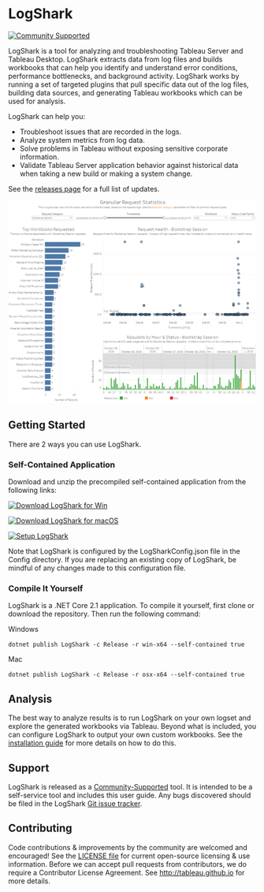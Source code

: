 # LogShark
[![Community Supported](https://img.shields.io/badge/Support%20Level-Community%20Supported-457387.svg)](https://www.tableau.com/support-levels-it-and-developer-tools)

LogShark is a tool for analyzing and troubleshooting Tableau Server and Tableau Desktop. LogShark extracts data from log files and builds workbooks that can help you identify and understand error conditions, performance bottlenecks, and background activity. LogShark works by running a set of targeted plugins that pull specific data out of the log files, building data sources, and generating Tableau workbooks which can be used for analysis.

LogShark can help you: 
  * Troubleshoot issues that are recorded in the logs. 
  * Analyze system metrics from log data. 
  * Solve problems in Tableau without exposing sensitive corporate information. 
  * Validate Tableau Server application behavior against historical data when taking a new build or making a system change.

See the [releases page](https://github.com/tableau/Logshark/releases/latest) for a full list of updates.
  
![Sample Apache Workbook Screenshot](/assets/screenshot.png)

## Getting Started

There are 2 ways you can use LogShark.

### Self-Contained Application

Download and unzip the precompiled self-contained application from the following links:

[![Download LogShark for Win](https://img.shields.io/badge/Download%20LogShark%20for%20Win-Version%204.1-blue.svg)](https://github.com/tableau/Logshark/releases/download/v4.1/LogShark.Win.4.1.1911.09672-public.zip)

[![Download LogShark for macOS](https://img.shields.io/badge/Download%20LogShark%20for%20macOS-Version%204.1-blue.svg)](https://github.com/tableau/Logshark/releases/download/v4.1/LogShark.Mac.4.1.1911.09672-public.zip)

[![Setup LogShark](https://img.shields.io/badge/Setup%20LogShark-Installation%20and%20User%20Guide-lightgrey.svg)](https://tableau.github.io/Logshark/)

Note that LogShark is configured by the LogSharkConfig.json file in the Config directory. If you are replacing an existing copy of LogShark, be mindful of any changes made to this configuration file.

### Compile It Yourself

LogShark is a .NET Core 2.1 application. To compile it yourself, first clone or download the repository. Then run the following command:

Windows
```
dotnet publish LogShark -c Release -r win-x64 --self-contained true 
```

Mac
```
dotnet publish LogShark -c Release -r osx-x64 --self-contained true 
```

## Analysis

The best way to analyze results is to run LogShark on your own logset and explore the generated workbooks via Tableau. Beyond what is included, you can configure LogShark to output your own custom workbooks. See the [installation guide](https://tableau.github.io/Logshark/) for more details on how to do this.


## Support

LogShark is released as a [Community-Supported](https://www.tableau.com/support/itsupport) tool. It is intended to be a self-service tool and includes this user guide. Any bugs discovered should be filed in the LogShark [Git issue tracker](https://github.com/tableau/Logshark/issues).

## Contributing

Code contributions & improvements by the community are welcomed and encouraged! See the [LICENSE file](https://github.com/tableau/Logshark/blob/master/LICENSE) for current open-source licensing & use information.  Before we can accept pull requests from contributors, we do require a Contributor License Agreement.  See http://tableau.github.io for more details.
